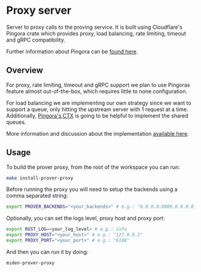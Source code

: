 # Proxy server

Server to proxy calls to the proving service. It is built using Cloudflare's Pingora crate
which provides proxy, load balancing, rate limiting, timeout and gRPC compatibility.

Further information about Pingora can be [found here](https://github.com/cloudflare/pingora).

## Overview

For proxy, rate limiting, timeout and gRPC support we plan to use Pingoras feature almost
out-of-the-box, which requires little to none configuration.

For load balancing we are implementing our own strategy since we want to support a queue, only
hitting the upstream server with 1 request at a time. Additionally,
[Pingora's CTX](https://github.com/cloudflare/pingora/blob/main/docs/user_guide/ctx.md) is going to
be helpful to implement the shared queues.

More information and discussion about the implementation
[available here](https://github.com/0xPolygonMiden/miden-base/issues/908).

## Usage

To build the prover proxy, from the root of the workspace you can run:

```bash
make install-prover-proxy
```

Before running the proxy you will need to setup the backends using a comma separated string:

```bash
export PROVER_BACKENDS="<your_backends>" # e.g.: "0.0.0.0:8080,0.0.0.0:50051"
```

Optionally, you can set the logs level, proxy host and proxy port:

```bash
export RUST_LOG=<your_log_level> # e.g.: info
export PROXY_HOST="<your_host>" # e.g.: "127.0.0.1"
export PROXY_PORT="<your_port>" # e.g.: "6188"
```

And then you can run it by doing:

```bash
miden-prover-proxy
```
